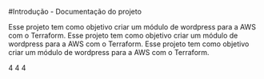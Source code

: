 #Introdução - Documentação do projeto


Esse projeto tem como objetivo criar um módulo de wordpress para a AWS com o Terraform.
Esse projeto tem como objetivo criar um módulo de wordpress para a AWS com o Terraform.
Esse projeto tem como objetivo criar um módulo de wordpress para a AWS com o Terraform.

4
4
4
